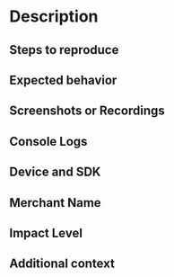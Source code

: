 # Description
<!--A clear and concise description of what the bug is.
-->

## Steps to reproduce
<!-- Steps to reproduce the behavior:
1. Go to '...'
2. Click on '....'
3. Scroll down to '....'
4. See error

Can you reliably reproduce the issue? If not, explain how often it occurs and under what conditions it usually happens. For example, in what environment you are running.
-->

## Expected behavior
<!-- A clear and concise description of what you expected to happen.
-->

## Screenshots or Recordings
<!-- If applicable, add screenshots to help explain your problem.
To screen record a phone connected to Android Studio or an emulator, follow the steps [here](https://developer.android.com/studio/debug/am-video).
-->

## Console Logs
<!-- Include relevant logs in the bug report by putting it in a [code block](https://help.github.com/en/github/writing-on-github/getting-started-with-writing-and-formatting-on-github#multiple-lines), a [file attachment](https://help.github.com/en/github/managing-your-work-on-github/file-attachments-on-issues-and-pull-requests) or in a [gist](https://help.github.com/en/github/writing-on-github/creating-gists) and provide a link to that gist.
-->

## Device and SDK
<!-- Include information about environment the issue was observed in
 - Device: [e.g. Pixel 8]
 - OS version: [e.g. 14]
 - SDK version: [e.g. 1.2.3]
 - SDK Integration: [e.g. KlarnaPaymentView]
-->

## Merchant Name
<!-- Please state the merchant's name and the application's name that is facing the issue using the SDK.
-->

## Impact Level
<!-- What is the impact level of this bug on the merchant and its customers? Is it happening in production? 
Is it a blocking issue for development?  etc. 
-->

## Additional context
<!-- Add any other context about the problem here.
-->
